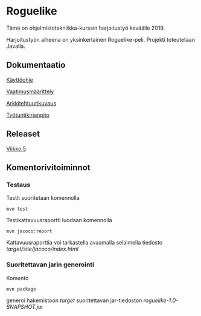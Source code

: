 # Roguelike

Tämä on ohjelmistotekniikka-kurssin harjoitustyö keväälle 2019.

Harjoitustyön aiheena on yksinkertainen Roguelike-peli. Projekti toteutetaan Javalla.

## Dokumentaatio

[Käyttöohje](https://github.com/toukkeli/ot-harjoitustyo/blob/master/dokumentaatio/kayttoohje.md)

[Vaatimusmäärittely](https://github.com/toukkeli/ot-harjoitustyo/blob/master/dokumentaatio/vaatimusmaarittely.md)

[Arkkitehtuurikuvaus](https://github.com/toukkeli/ot-harjoitustyo/blob/master/dokumentaatio/arkkitehtuurikuvaus.md)

[Työtuntikirjanpito](https://github.com/toukkeli/ot-harjoitustyo/blob/master/dokumentaatio/tuntikirjanpito.md)

## Releaset

[Viikko 5](https://github.com/toukkeli/ot-harjoitustyo/releases/tag/viikko5)

## Komentorivitoiminnot

### Testaus

Testit suoritetaan komennolla

```
mvn test
```

Testikattavuusraportti luodaan komennolla

```
mvn jacoco:report
```

Kattavuusraporttia voi tarkastella avaamalla selaimella tiedosto _target/site/jacoco/index.html_

### Suoritettavan jarin generointi

Komento

```
mvn package
```

generoi hakemistoon _target_ suoritettavan jar-tiedoston _roguelike-1.0-SNAPSHOT.jar_
